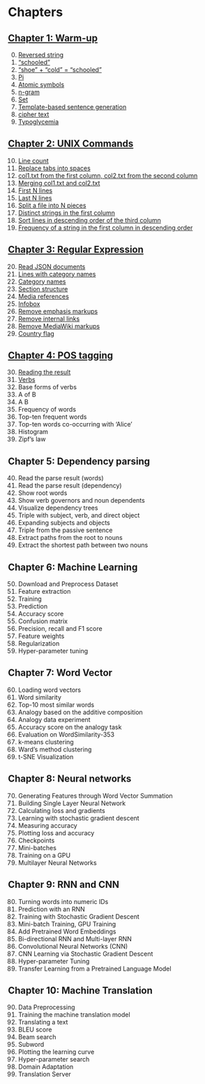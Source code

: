 # Chapters

## [Chapter 1: Warm-up](./01)

0. [Reversed string](./01/ex00.ts)
1. [“schooled”](./01/ex01.ts)
2. [“shoe” + “cold” = “schooled”](./01/ex02.ts)
3. [Pi](./01/ex03.ts)
4. [Atomic symbols](./01/ex04.ts)
5. [n-gram](./01/ex05.ts)
6. [Set](./01/ex06.ts)
7. [Template-based sentence generation](./01/ex07.ts)
8. [cipher text](./01/ex08.ts)
9. [Typoglycemia](./01/ex09.ts)

## [Chapter 2: UNIX Commands](./02)

10. [Line count](./02/ex10.ts)
11. [Replace tabs into spaces](./02/ex11.ts)
12. [col1.txt from the first column, col2.txt from the second column](./02/ex12.ts)
13. [Merging col1.txt and col2.txt](./02/ex13.ts)
14. [First N lines](./02/ex14.ts)
15. [Last N lines](./02/ex15.ts)
16. [Split a file into N pieces](./02/ex16.ts)
17. [Distinct strings in the first column](./02/ex17.ts)
18. [Sort lines in descending order of the third column](./02/ex18.ts)
19. [Frequency of a string in the first column in descending order](./02/ex19.ts)

## [Chapter 3: Regular Expression](./03)

20. [Read JSON documents](./03/ex20.ts)
21. [Lines with category names](./03/ex21.ts)
22. [Category names](./03/ex22.ts)
23. [Section structure](./03/ex23.ts)
24. [Media references](./03/ex24.ts)
25. [Infobox](./03/ex25.ts)
26. [Remove emphasis markups](./03/ex26.ts)
27. [Remove internal links](./03/ex27.ts)
28. [Remove MediaWiki markups](./03/ex28.ts)
29. [Country flag](./03/ex29.ts)

## [Chapter 4: POS tagging](./04)

30. [Reading the result](./04/ex30.ts)
31. [Verbs](./04/ex31.ts)
32. Base forms of verbs
33. A of B
34. A B
35. Frequency of words
36. Top-ten frequent words
37. Top-ten words co-occurring with ‘Alice’
38. Histogram
39. Zipf’s law

## Chapter 5: Dependency parsing

40. Read the parse result (words)
41. Read the parse result (dependency)
42. Show root words
43. Show verb governors and noun dependents
44. Visualize dependency trees
45. Triple with subject, verb, and direct object
46. Expanding subjects and objects
47. Triple from the passive sentence
48. Extract paths from the root to nouns
49. Extract the shortest path between two nouns

## Chapter 6: Machine Learning

50. Download and Preprocess Dataset
51. Feature extraction
52. Training
53. Prediction
54. Accuracy score
55. Confusion matrix
56. Precision, recall and F1 score
57. Feature weights
58. Regularization
59. Hyper-parameter tuning

## Chapter 7: Word Vector

60. Loading word vectors
61. Word similarity
62. Top-10 most similar words
63. Analogy based on the additive composition
64. Analogy data experiment
65. Accuracy score on the analogy task
66. Evaluation on WordSimilarity-353
67. k-means clustering
68. Ward’s method clustering
69. t-SNE Visualization

## Chapter 8: Neural networks

70. Generating Features through Word Vector Summation
71. Building Single Layer Neural Network
72. Calculating loss and gradients
73. Learning with stochastic gradient descent
74. Measuring accuracy
75. Plotting loss and accuracy
76. Checkpoints
77. Mini-batches
78. Training on a GPU
79. Multilayer Neural Networks

## Chapter 9: RNN and CNN

80. Turning words into numeric IDs
81. Prediction with an RNN
82. Training with Stochastic Gradient Descent
83. Mini-batch Training, GPU Training
84. Add Pretrained Word Embeddings
85. Bi-directional RNN and Multi-layer RNN
86. Convolutional Neural Networks (CNN)
87. CNN Learning via Stochastic Gradient Descent
88. Hyper-parameter Tuning
89. Transfer Learning from a Pretrained Language Model

## Chapter 10: Machine Translation

90. Data Preprocessing
91. Training the machine translation model
92. Translating a text
93. BLEU score
94. Beam search
95. Subword
96. Plotting the learning curve
97. Hyper-parameter search
98. Domain Adaptation
99. Translation Server
